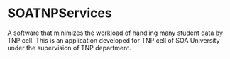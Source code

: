 # SOATNPServices

A software that minimizes the workload of handling many student data by TNP cell. 
This is an application developed for TNP cell of SOA University under the supervision of TNP department.
